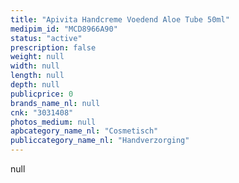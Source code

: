 ```yaml
---
title: "Apivita Handcreme Voedend Aloe Tube 50ml"
medipim_id: "MCD8966A90"
status: "active"
prescription: false
weight: null
width: null
length: null
depth: null
publicprice: 0
brands_name_nl: null
cnk: "3031408"
photos_medium: null
apbcategory_name_nl: "Cosmetisch"
publiccategory_name_nl: "Handverzorging"
---
```

null

